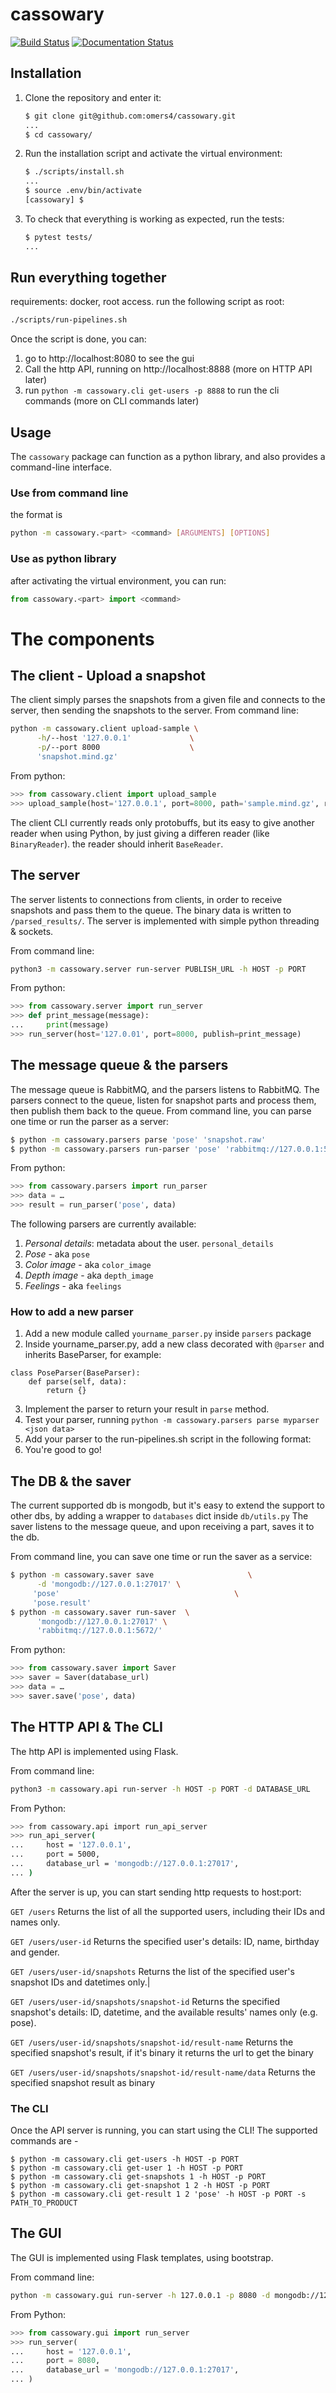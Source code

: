 # cassowary

[![Build Status](https://travis-ci.org/omers4/cassowary.svg?branch=master)](https://travis-ci.org/omers4/cassowary)
[![Documentation Status](https://readthedocs.org/projects/omers-final-project/badge/?version=latest)](https://omers-final-project.readthedocs.io/en/latest/?)

## Installation

1. Clone the repository and enter it:

    ```sh
    $ git clone git@github.com:omers4/cassowary.git
    ...
    $ cd cassowary/
    ```

2. Run the installation script and activate the virtual environment:

    ```sh
    $ ./scripts/install.sh
    ...
    $ source .env/bin/activate
    [cassowary] $
    ```

3. To check that everything is working as expected, run the tests:


    ```sh
    $ pytest tests/
    ...
    ```

## Run everything together
requirements: docker, root access.
run the following script as root:
```sh
./scripts/run-pipelines.sh
```
Once the script is done, you can:
1. go to http://localhost:8080 to see the gui
2. Call the http API, running on http://localhost:8888 (more on HTTP API later)
3. run ```python -m cassowary.cli get-users -p 8888``` to run the cli commands (more on CLI commands later)


## Usage
The `cassowary` package can function as a python library, and also provides a command-line interface.
### Use from command line
the format is
```sh
python -m cassowary.<part> <command> [ARGUMENTS] [OPTIONS]
```

### Use as python library
after activating the virtual environment, you can run:
```python
from cassowary.<part> import <command>
```

# The components

## The client - Upload a snapshot
The client simply parses the snapshots from a given file and connects to the server, then sending the snapshots to the server.
From command line:
```sh
python -m cassowary.client upload-sample \
      -h/--host '127.0.0.1'             \
      -p/--port 8000                    \
      'snapshot.mind.gz'
```

From python:
```python
>>> from cassowary.client import upload_sample
>>> upload_sample(host='127.0.0.1', port=8000, path='sample.mind.gz', reader=ProtobuffReader)
```
The client CLI currently reads only protobuffs, but its easy to give another reader when using Python, by just giving a differen reader (like ```BinaryReader```). the reader should inherit ```BaseReader```. 

## The server
The server listents to connections from clients, in order to receive snapshots and pass them to the queue.
The binary data is written to ```/parsed_results/```.
The server is implemented with simple python threading & sockets.

From command line:
```sh
python3 -m cassowary.server run-server PUBLISH_URL -h HOST -p PORT
```

From python:
```python
>>> from cassowary.server import run_server
>>> def print_message(message):
...     print(message)
>>> run_server(host='127.0.01', port=8000, publish=print_message)
```

## The message queue & the parsers
The message queue is RabbitMQ, and the parsers listens to RabbitMQ.
The parsers connect to the queue, listen for snapshot parts and process them, then publish them back to the queue.
From command line, you can parse one time or run the parser as a server:
```sh
$ python -m cassowary.parsers parse 'pose' 'snapshot.raw'
$ python -m cassowary.parsers run-parser 'pose' 'rabbitmq://127.0.0.1:5672/'
```

From python:
```python
>>> from cassowary.parsers import run_parser
>>> data = … 
>>> result = run_parser('pose', data)
```

The following parsers are currently available:
1. *Personal details*: metadata about the user. ```personal_details```
2. *Pose* - aka ```pose```
3. *Color image* - aka ```color_image```
4. *Depth image* - aka ```depth_image```
5. *Feelings* - aka ```feelings```

### How to add a new parser

1. Add a new module called `yourname_parser.py` inside `parsers` package
2. Inside yourname_parser.py, add a new class decorated with `@parser` and inherits BaseParser, for example:
```@parser('pose')
class PoseParser(BaseParser):
    def parse(self, data):
        return {}
```
3. Implement the parser to return your result in `parse` method.
4. Test your parser, running `python -m cassowary.parsers parse myparser <json data>`
5. Add your parser to the run-pipelines.sh script in the following format: 
6. You're good to go!

## The DB & the saver
The current supported db is mongodb, but it's easy to extend the support to other dbs, by adding a wrapper to ```databases``` dict inside ```db/utils.py```
The saver listens to the message queue, and upon receiving a part, saves it to the db.

From command line, you can save one time or run the saver as a service:
```sh
$ python -m cassowary.saver save                     \
      -d 'mongodb://127.0.0.1:27017' \
     'pose'                                       \
     'pose.result' 
$ python -m cassowary.saver run-saver  \
      'mongodb://127.0.0.1:27017' \
      'rabbitmq://127.0.0.1:5672/'
```

From python:
```python
>>> from cassowary.saver import Saver
>>> saver = Saver(database_url)
>>> data = …
>>> saver.save('pose', data)
```


## The HTTP API & The CLI
The http API is implemented using Flask.

From command line:
```sh
python3 -m cassowary.api run-server -h HOST -p PORT -d DATABASE_URL
```
From Python:
```sh
>>> from cassowary.api import run_api_server
>>> run_api_server(
...     host = '127.0.0.1',
...     port = 5000,
...     database_url = 'mongodb://127.0.0.1:27017',
... )
```

After the server is up, you can start sending http requests to host:port:

`GET /users`
Returns the list of all the supported users, including their IDs and names only.

`GET /users/user-id`
Returns the specified user's details: ID, name, birthday and gender.

`GET /users/user-id/snapshots`
Returns the list of the specified user's snapshot IDs and datetimes only.|

`GET /users/user-id/snapshots/snapshot-id`
Returns the specified snapshot's details: ID, datetime, and the available results' names only (e.g. pose).

`GET /users/user-id/snapshots/snapshot-id/result-name`
Returns the specified snapshot's result, if it's binary it returns the url to get the binary

`GET /users/user-id/snapshots/snapshot-id/result-name/data`
Returns the specified snapshot result as binary

### The CLI
Once the API server is running, you can start using the CLI!
The supported commands are -
```
$ python -m cassowary.cli get-users -h HOST -p PORT
$ python -m cassowary.cli get-user 1 -h HOST -p PORT
$ python -m cassowary.cli get-snapshots 1 -h HOST -p PORT
$ python -m cassowary.cli get-snapshot 1 2 -h HOST -p PORT
$ python -m cassowary.cli get-result 1 2 'pose' -h HOST -p PORT -s PATH_TO_PRODUCT
```



## The GUI
The GUI is implemented using Flask templates, using bootstrap.

From command line:
```sh
python -m cassowary.gui run-server -h 127.0.0.1 -p 8080 -d mongodb://127.0.0.1:27017
```

From Python:
```python
>>> from cassowary.gui import run_server
>>> run_server(
...     host = '127.0.0.1',
...     port = 8080,
...     database_url = 'mongodb://127.0.0.1:27017',
... )
```
